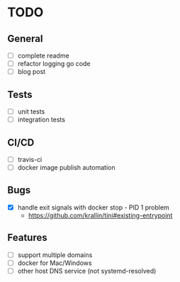 # TODO

## General

- [ ] complete readme
- [ ] refactor logging go code
- [ ] blog post

## Tests

- [ ] unit tests
- [ ] integration tests

## CI/CD

- [ ] travis-ci
- [ ] docker image publish automation

## Bugs

- [x] handle exit signals with docker stop - PID 1 problem
  - https://github.com/krallin/tini#existing-entrypoint

## Features

- [ ] support multiple domains
- [ ] docker for Mac/Windows
- [ ] other host DNS service (not systemd-resolved)
